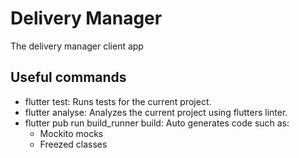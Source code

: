 # Delivery Manager

The delivery manager client app

## Useful commands

- flutter test: Runs tests for the current project.
- flutter analyse: Analyzes the current project using flutters linter.
- flutter pub run build_runner build: Auto generates code such as:
  - Mockito mocks
  - Freezed classes
